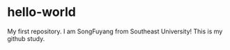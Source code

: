 # hello-world
My first repository.
I am SongFuyang from Southeast University!
This is my github study.
